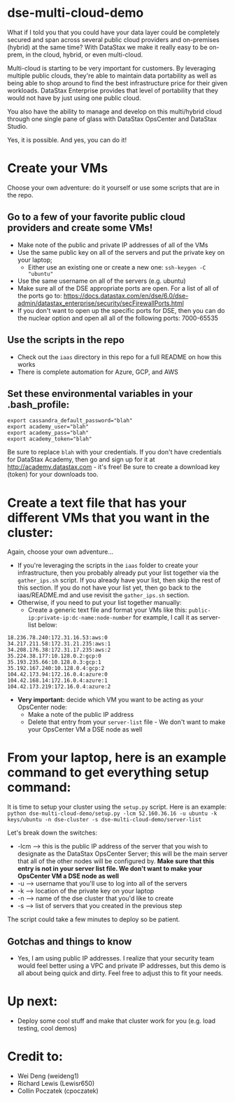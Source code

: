 # dse-multi-cloud-demo
What if I told you that you could have your data layer could be completely secured and span across several public cloud providers and on-premises (hybrid) at the same time? With DataStax we make it really easy to be on-prem, in the cloud, hybrid, or even multi-cloud.

Multi-cloud is starting to be very important for customers. By leveraging multiple public clouds, they're able to maintain data portability as well as being able to shop around to find the best infrastructure price for their given workloads. DataStax Enterprise provides that level of portability that they would not have by just using one public cloud.

You also have the ability to manage and develop on this multi/hybrid cloud through one single pane of glass with DataStax OpsCenter and DataStax Studio.

Yes, it is possible. And yes, you can do it!

# Create your VMs
Choose your own adventure: do it yourself or use some scripts that are in the repo.

## Go to a few of your favorite public cloud providers and create some VMs!
* Make note of the public and private IP addresses of all of the VMs
* Use the same public key on all of the servers and put the private key on your laptop;
  * Either use an existing one or create a new one: `ssh-keygen -C "ubuntu"`
* Use the same username on all of the servers (e.g. ubuntu)
* Make sure all of the DSE appropriate ports are open. For a list of all of the ports go to: https://docs.datastax.com/en/dse/6.0/dse-admin/datastax_enterprise/security/secFirewallPorts.html
* If you don't want to open up the specific ports for DSE, then you can do the nuclear option and open all all of the following ports: 7000-65535

## Use the scripts in the repo
* Check out the `iaas` directory in this repo for a full README on how this works
* There is complete automation for Azure, GCP, and AWS

## Set these environmental variables in your .bash_profile:
```
export cassandra_default_password="blah"
export academy_user="blah"
export academy_pass="blah"
export academy_token="blah"
```
Be sure to replace `blah` with your credentials. If you don't have credentials for DataStax Academy, then go and sign up for it at http://academy.datastax.com - it's free!  Be sure to create a download key (token) for your downloads too.

# Create a text file that has your different VMs that you want in the cluster:
Again, choose your own adventure...
* If you're leveraging the scripts in the `iaas` folder to create your infrastructure, then you probably already put your list together via the `gather_ips.sh` script. If you already have your list, then skip the rest of this section. If you do not have your list yet, then go back to the iaas/README.md and use revisit the `gather_ips.sh` section.
* Otherwise, if you need to put your list together manually:
  * Create a generic text file and format your VMs like this: `public-ip:private-ip:dc-name:node-number` for example, I call it as server-list below:
```
18.236.78.240:172.31.16.53:aws:0
34.217.211.58:172.31.21.235:aws:1
34.208.176.38:172.31.17.235:aws:2
35.224.38.177:10.128.0.2:gcp:0
35.193.235.66:10.128.0.3:gcp:1
35.192.167.240:10.128.0.4:gcp:2
104.42.173.94:172.16.0.4:azure:0
104.42.168.14:172.16.0.4:azure:1
104.42.173.219:172.16.0.4:azure:2
```
* **Very important:** decide which VM you want to be acting as your OpsCenter node:
  * Make a note of the public IP address
  * Delete that entry from your `server-list` file - We don't want to make your OpsCenter VM a DSE node as well

# From your laptop, here is an example command to get everything setup command:
It is time to setup your cluster using the `setup.py` script. Here is an example:
`python dse-multi-cloud-demo/setup.py -lcm 52.160.36.16 -u ubuntu -k keys/ubuntu -n dse-cluster -s dse-multi-cloud-demo/server-list`

Let's break down the switches:
* -lcm --> this is the public IP address of the server that you wish to designate as the DataStax OpsCenter Server; this will be the main server that all of the other nodes will be configured by. **Make sure that this entry is not in your server list file. We don't want to make your OpsCenter VM a DSE node as well**
* -u --> username that you'll use to log into all of the servers
* -k --> location of the private key on your laptop
* -n --> name of the dse cluster that you'd like to create
* -s --> list of servers that you created in the previous step

The script could take a few minutes to deploy so be patient.

## Gotchas and things to know
* Yes, I am using public IP addresses. I realize that your security team would feel better using a VPC and private IP addresses, but this demo is all about being quick and dirty. Feel free to adjust this to fit your needs.

# Up next:
* Deploy some cool stuff and make that cluster work for you (e.g. load testing, cool demos)

# Credit to:
* Wei Deng (weideng1)
* Richard Lewis (Lewisr650)
* Collin Poczatek (cpoczatek)
